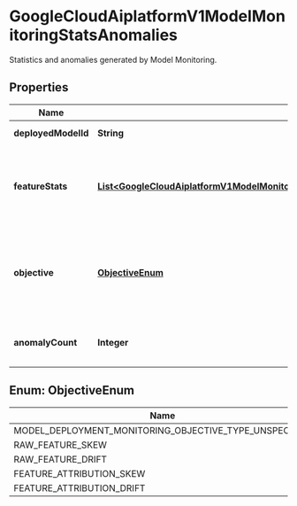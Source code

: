 

# GoogleCloudAiplatformV1ModelMonitoringStatsAnomalies

Statistics and anomalies generated by Model Monitoring.

## Properties

| Name | Type | Description | Notes |
|------------ | ------------- | ------------- | -------------|
|**deployedModelId** | **String** | Deployed Model ID. |  [optional] |
|**featureStats** | [**List&lt;GoogleCloudAiplatformV1ModelMonitoringStatsAnomaliesFeatureHistoricStatsAnomalies&gt;**](GoogleCloudAiplatformV1ModelMonitoringStatsAnomaliesFeatureHistoricStatsAnomalies.md) | A list of historical Stats and Anomalies generated for all Features. |  [optional] |
|**objective** | [**ObjectiveEnum**](#ObjectiveEnum) | Model Monitoring Objective those stats and anomalies belonging to. |  [optional] |
|**anomalyCount** | **Integer** | Number of anomalies within all stats. |  [optional] |



## Enum: ObjectiveEnum

| Name | Value |
|---- | -----|
| MODEL_DEPLOYMENT_MONITORING_OBJECTIVE_TYPE_UNSPECIFIED | &quot;MODEL_DEPLOYMENT_MONITORING_OBJECTIVE_TYPE_UNSPECIFIED&quot; |
| RAW_FEATURE_SKEW | &quot;RAW_FEATURE_SKEW&quot; |
| RAW_FEATURE_DRIFT | &quot;RAW_FEATURE_DRIFT&quot; |
| FEATURE_ATTRIBUTION_SKEW | &quot;FEATURE_ATTRIBUTION_SKEW&quot; |
| FEATURE_ATTRIBUTION_DRIFT | &quot;FEATURE_ATTRIBUTION_DRIFT&quot; |



